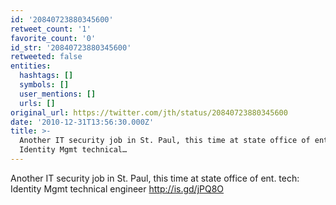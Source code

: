 ```yaml
---
id: '20840723880345600'
retweet_count: '1'
favorite_count: '0'
id_str: '20840723880345600'
retweeted: false
entities:
  hashtags: []
  symbols: []
  user_mentions: []
  urls: []
original_url: https://twitter.com/jth/status/20840723880345600
date: '2010-12-31T13:56:30.000Z'
title: >-
  Another IT security job in St. Paul, this time at state office of ent. tech:
  Identity Mgmt technical…
---
```


Another IT security job in St. Paul, this time at state office of ent. tech: Identity Mgmt technical engineer http://is.gd/jPQ8O